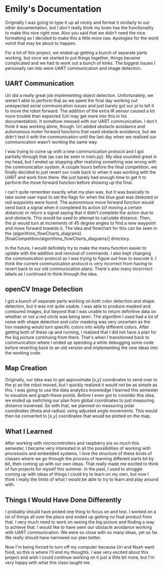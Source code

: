 # Emily's Documentation
Originally I was going to type it up all nicely and format it similarly to our other documentation, but I don't really think my brain has the functionality to make this nice right now. Also you said that we didn't need the nice formatting so I decided to make this a little more raw. Apologies for the word vomit that may be about to happen. 

For a lot of this project, we ended up getting a bunch of separate parts working, but once we started to put things together, things became complicated and we had to work out a bunch of kinks. The biggest issues I personally ran into were UART communication and image detection.

## UART Communication
Uri did a really great job implementing object detection. Unfortunately, we weren't able to perform that as we spent the final day working out unexpected serial communication issues and just barely got our pi to tell it to move the robot forward. The addition of the extra IR sensor caused a lot more trouble than expected (Uri may get more into this in his documentation). It somehow messed with our UART communication. I don't think it was working alone, though. Uri added obstacle avoidance and autonomous motor forward functions that used obstacle avoidance, but we didn't test it with the communication until the last day when we realized our communication wasn't working the same way.

I was trying to come up with a new communication protocol and I got partially through that (as can be seen in main.py). My idea sounded great in my head, but I ended up stopping after realizing something was wrong with the communication system. A couple hours before the final competition, we finally decided to just revert our code back to when it was working with the UART and work from there. We just barely had enough time to get it to perform the move forward function before showing up the final.

I can't quite remember exactly what my plan was, but it was basically to take some user input to set the flags for when the blue goal was detected or red waypoints were found. The autonomous move forward function would send back a signal when it completed its action (of moving a certain distance) or return a signal saying that it didn't complete the action due to and obstacle. This would be used to attempt to calculate distance. Then, the pi would turn at increments of 45 degree angles to find a new waypoint and move forward towards it. The idea and flowchart for this can be seen in the (algorithms_flowCharts_diagrams)[finalCompetition/algorithms_flowCharts_diagrams/] directory.

In the future, I would definitely try to make the menu function easier to update with the addition and removal of commands. I also kept changing the communication protocol as I was trying to figure out how to execute it. I think the current communication protocol is very incorrect from having to revert back to our old  communication plans. There's also many incorrrect labels as I continued to think through the idea.

## openCV Image Detection
I got a bunch of separate parts working on both color detection and shape detection, but it was not quite usable. I was able to produce masked and contoured images, but beyond that I was unable to return definitive data on whether or not a red circle was being seen. The algorithm I used had a lot of noise with shape detection and color masking was very uncertain as the hsv masking would turn specific colors into wildly different colors. After getting both of these up and running, I realized that I did not have a plan for the big picture continuing from there. That's when I transitioned back to communication where I ended up spending a while debugging some code before reverting back to an old version and implementing the new ideas into the working code.

## Map Creation
Originally, our idea was to get approximate [x,y] coordinates to send over to the pi as the robot moved, but I quickly realized it would not be as simple as this. I was going to use the data analytics knowledge I learned this semester to visualize and graph these points. Before I even got to consider this idea, we ended up switching our plan from global coordinates to just measuring distance traversed. So with that, we planned on measuring polar coordinates (theta and radius) using adjusted angle movements. This would then be converted to [x,y] coordinates that would be plotted on the map.

## What I Learned
After working with microcontrollers and raspberry pis so much this semester, I became very interested in all the possibilities of working with processors and embedded systems. I love the structure of these kinds of classes where we go through the process of learning different parts bit by bit, then coming up with our own ideas. That really made me excited to think of fun projects for myself this summer. In the past, I used to struggle coming up with ideas of things I could try to learn on my own, but now I think I really the limits of what I would be able to try to learn and play around with. 

## Things I Would Have Done Differently
I probably should have picked one thing to focus on and test. I worked on a lot of things all over the place and ended up getting no final product from that. I very much need to work on seeing the big picture and finding a way to achieve that. I would like to have seen our obstacle avoidance working with UART communication. We were so close with so many ideas, yet so far. We really should have narrowed our plan better.

Now I'm being forced to turn off my computer because Uri and Noah want food, so this is where I'll end my thoughts. I was very excited about this project and wish I could continue working on it just a little bit more, but I'm very happy with what this class taught me.


